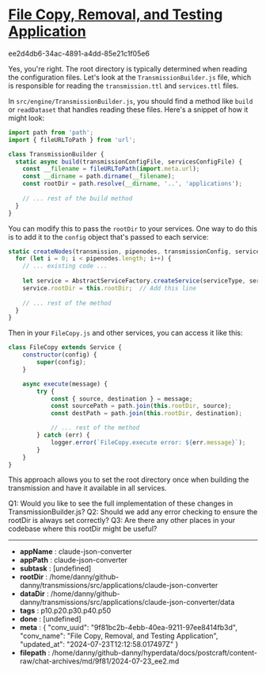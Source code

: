# [File Copy, Removal, and Testing Application](https://claude.ai/chat/9f81bc2b-4ebb-40ea-9211-97ee8414fb3d)

ee2d4db6-34ac-4891-a4dd-85e21c1f05e6

 Yes, you're right. The root directory is typically determined when reading the configuration files. Let's look at the `TransmissionBuilder.js` file, which is responsible for reading the `transmission.ttl` and `services.ttl` files.

In `src/engine/TransmissionBuilder.js`, you should find a method like `build` or `readDataset` that handles reading these files. Here's a snippet of how it might look:

```javascript
import path from 'path';
import { fileURLToPath } from 'url';

class TransmissionBuilder {
  static async build(transmissionConfigFile, servicesConfigFile) {
    const __filename = fileURLToPath(import.meta.url);
    const __dirname = path.dirname(__filename);
    const rootDir = path.resolve(__dirname, '..', 'applications');
    
    // ... rest of the build method
  }
}
```

You can modify this to pass the `rootDir` to your services. One way to do this is to add it to the `config` object that's passed to each service:

```javascript
static createNodes(transmission, pipenodes, transmissionConfig, servicesConfig) {
  for (let i = 0; i < pipenodes.length; i++) {
    // ... existing code ...
    
    let service = AbstractServiceFactory.createService(serviceType, servicesConfig);
    service.rootDir = this.rootDir;  // Add this line
    
    // ... rest of the method
  }
}
```

Then in your `FileCopy.js` and other services, you can access it like this:

```javascript
class FileCopy extends Service {
    constructor(config) {
        super(config);
    }

    async execute(message) {
        try {
            const { source, destination } = message;
            const sourcePath = path.join(this.rootDir, source);
            const destPath = path.join(this.rootDir, destination);

            // ... rest of the method
        } catch (err) {
            logger.error(`FileCopy.execute error: ${err.message}`);
        }
    }
}
```

This approach allows you to set the root directory once when building the transmission and have it available in all services.

Q1: Would you like to see the full implementation of these changes in TransmissionBuilder.js?
Q2: Should we add any error checking to ensure the rootDir is always set correctly?
Q3: Are there any other places in your codebase where this rootDir might be useful?

---

* **appName** : claude-json-converter
* **appPath** : claude-json-converter
* **subtask** : [undefined]
* **rootDir** : /home/danny/github-danny/transmissions/src/applications/claude-json-converter
* **dataDir** : /home/danny/github-danny/transmissions/src/applications/claude-json-converter/data
* **tags** : p10.p20.p30.p40.p50
* **done** : [undefined]
* **meta** : {
  "conv_uuid": "9f81bc2b-4ebb-40ea-9211-97ee8414fb3d",
  "conv_name": "File Copy, Removal, and Testing Application",
  "updated_at": "2024-07-23T12:12:58.017497Z"
}
* **filepath** : /home/danny/github-danny/hyperdata/docs/postcraft/content-raw/chat-archives/md/9f81/2024-07-23_ee2.md